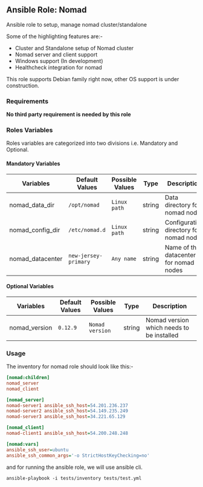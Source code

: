 ## Ansible Role: Nomad

Ansible role to setup, manage nomad cluster/standalone

Some of the highlighting features are:-

  - Cluster and Standalone setup of Nomad cluster
  - Nomad server and client support
  - Windows support (In development)
  - Healthcheck integration for nomad

This role supports Debian family right now, other OS support is under construction.

### Requirements

**No third party requirement is needed by this role**

### Roles Variables

Roles variables are categorized into two divisions i.e. Mandatory and Optional.

#### Mandatory Variables

|**Variables**|**Default Values**|**Possible Values**|**Type**|**Description**|
|-------------|------------------|-------------------|--------|---------------|
| nomad_data_dir | `/opt/nomad` | `Linux path` | string | Data directory for nomad node |
| nomad_config_dir | `/etc/nomad.d` | `Linux path` | string | Configuration directory for nomad node |
| nomad_datacenter | `new-jersey-primary` | `Any name` | string | Name of the datacenter for nomad nodes |

#### Optional Variables

|**Variables**|**Default Values**|**Possible Values**|**Type**|**Description**|
|-------------|------------------|-------------------|--------|---------------|
| nomad_version | `0.12.9` | `Nomad version` | string | Nomad version which needs to be installed |


### Usage

The inventory for nomad role should look like this:-

```ini
[nomad:children]
nomad_server
nomad_client

[nomad_server]
nomad-server1 ansible_ssh_host=54.201.236.237
nomad-server2 ansible_ssh_host=54.149.235.249
nomad-server3 ansible_ssh_host=34.221.65.129

[nomad_client]
nomad-client1 ansible_ssh_host=54.200.248.248

[nomad:vars]
ansible_ssh_user=ubuntu
ansible_ssh_common_args='-o StrictHostKeyChecking=no'
```

and for running the ansible role, we will use ansible cli.

```shell
ansible-playbook -i tests/inventory tests/test.yml
```
